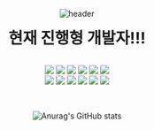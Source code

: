 <div align="center">
  
![header](https://capsule-render.vercel.app/api?type=waving&text=GreenTea!&color=auto&fontColor=#00308F)
  
  </div>
  <div align="center">
     <h1 style="margin:auto; text-align:center; text-color:blue;">현재 진행형 개발자!!!</h1>
  </div>
  <br>
  
<div align="center">
            
<img src="https://img.shields.io/badge/JAVA-007396?style=for-the-badge&logo=java&logoColor=white">                                                                   <img src="https://img.shields.io/badge/MySQL-4479A1?style=for-the-badge&logo=MySQL&logoColor=white">
 <img src="https://img.shields.io/badge/github-181717?style=for-the-badge&logo=github&logoColor=white">
<img src="https://img.shields.io/badge/docker-2496ED?style=for-the-badge&logo=docker&logoColor=white">
 <img src="https://img.shields.io/badge/spring-6DB33F?style=for-the-badge&logo=spring&logoColor=black">
<img src="https://img.shields.io/badge/springboot-6DB33F?style=for-the-badge&logo=springboot&logoColor=black"></br>
<img src="https://img.shields.io/badge/springsecurity-6DB33F?style=for-the-badge&logo=springsecurity&logoColor=black">
  <img src="https://img.shields.io/badge/html5-E34F26?style=for-the-badge&logo=html5&logoColor=white">
  <img src="https://img.shields.io/badge/css3-1572B6?style=for-the-badge&logo=css3&logoColor=white">
  <img src="https://img.shields.io/badge/linux-FCC624?style=for-the-badge&logo=linux&logoColor=black">
  <img src="https://img.shields.io/badge/javascript-F7DF1E?style=for-the-badge&logo=javascript&logoColor=black">
  <img src="https://img.shields.io/badge/redis-DC382D?style=for-the-badge&logo=redis&logoColor=black">
                                                                                                   
<div>
  
  <br>
  
![Anurag's GitHub stats](https://github-readme-stats.vercel.app/api?username=greenTea9227&theme=dark&show_icons=true)
